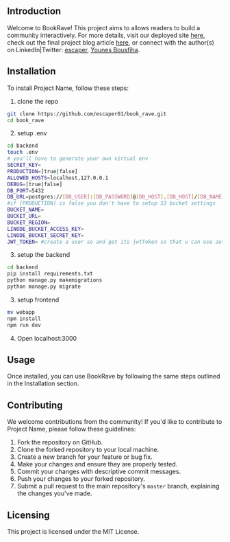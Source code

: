 ## Introduction

Welcome to BookRave! This project aims to allows readers to build a community interactively. For more details, visit our deployed site [here](https://book-rave.vercel.app/), check out the final project blog article [here](link), or connect with the author(s) on LinkedIn|Twitter: [escaper](https://twitter.com/escaper007), [Younes Bousfiha](https://www.linkedin.com/in/younes-bousfiha-9838361a6/).

## Installation

To install Project Name, follow these steps:

1. clone the repo
```bash
git clone https://github.com/escaper01/book_rave.git
cd book_rave
```
2. setup .env
```bash
cd backend
touch .env
# you'll have to generate your own virtual env
SECRET_KEY=
PRODUCTION=[true|false]
ALLOWED_HOSTS=localhost,127.0.0.1
DEBUG=[true|false]
DB_PORT=5432
DB_URL=postgres://[DB_USER]:[DB_PASSWORD]@[DB_HOST].[DB_HOST]/[DB_NAME] #if DEBUG is false you don't have to setup DB_URL
#if [PRODUCTION] is false you don't have to setup S3 bucket settings
BUCKET_NAME=
BUCKET_URL=
BUCKET_REGION=
LINODE_BUCKET_ACCESS_KEY=
LINODE_BUCKET_SECRET_KEY=
JWT_TOKEN= #create a user so and get its jwtToken so that u can use automation scripts to add mock books and reviews

```
3. setup the backend
```bash
cd backend
pip install requirements.txt
python manage.py makemigrations
python manage.py migrate
```

3. setup frontend
```bash
mv webapp
npm install
npm run dev
```
4. Open localhost:3000

## Usage

Once installed, you can use BookRave by following the same steps outlined in the Installation section.

## Contributing

We welcome contributions from the community! If you'd like to contribute to Project Name, please follow these guidelines:

1. Fork the repository on GitHub.
2. Clone the forked repository to your local machine.
3. Create a new branch for your feature or bug fix.
4. Make your changes and ensure they are properly tested.
5. Commit your changes with descriptive commit messages.
6. Push your changes to your forked repository.
7. Submit a pull request to the main repository's `master` branch, explaining the changes you've made.

## Licensing

This project is licensed under the MIT License.

